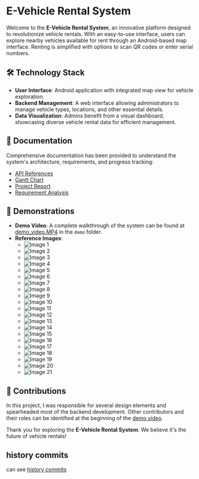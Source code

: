 # E-Vehicle Rental System

Welcome to the **E-Vehicle Rental System**, an innovative platform designed to revolutionize vehicle rentals. With an easy-to-use interface, users can explore nearby vehicles available for rent through an Android-based map interface. Renting is simplified with options to scan QR codes or enter serial numbers.

## 🛠️ Technology Stack

- **User Interface**: Android application with integrated map view for vehicle exploration.
- **Backend Management**: A web interface allowing administrators to manage vehicle types, locations, and other essential details.
- **Data Visualization**: Admins benefit from a visual dashboard, showcasing diverse vehicle rental data for efficient management.

## 📖 Documentation

Comprehensive documentation has been provided to understand the system's architecture, requirements, and progress tracking:

- [API References](./API%20References.docx)
- [Gantt Chart](./Gantt%20Chart.xlsx)
- [Project Report](./Report.docx)
- [Requirement Analysis](./Requirement%20Analysis.xlsx)

## 🎥 Demonstrations

- **Demo Video**: A complete walkthrough of the system can be found at [demo_video.MP4](./demo/demo_video.MP4) in the `demo` folder.
- **Reference Images**:
  - ![Image 1](./demo/image1.png)
  - ![Image 2](./demo/image2.png)
  - ![Image 3](./demo/image3.png)
  - ![Image 4](./demo/image4.png)
  - ![Image 5](./demo/image5.png)
  - ![Image 6](./demo/image6.png)
  - ![Image 7](./demo/image7.png)
  - ![Image 8](./demo/image8.png)
  - ![Image 9](./demo/image9.png)
  - ![Image 10](./demo/image10.png)
  - ![Image 11](./demo/image11.png)
  - ![Image 12](./demo/image12.png)
  - ![Image 13](./demo/image13.png)
  - ![Image 14](./demo/image14.png)
  - ![Image 15](./demo/image15.png)
  - ![Image 16](./demo/image16.png)
  - ![Image 17](./demo/image17.png)
  - ![Image 18](./demo/image18.png)
  - ![Image 19](./demo/image19.png)
  - ![Image 20](./demo/image20.png)
  - ![Image 21](./demo/image21.png)

## 💼 Contributions

In this project, I was responsible for several design elements and spearheaded most of the backend development. Other contributors and their roles can be identified at the beginning of the [demo video](./demo/demo_video.MP4).

Thank you for exploring the **E-Vehicle Rental System**. We believe it's the future of vehicle rentals!

## history commits

can see [history commits](https://github.com/shadowxiehao/Car_Rental_System_SpringMVC)
